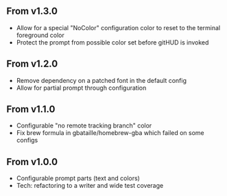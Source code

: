 From v1.3.0
-----------
* Allow for a special "NoColor" configuration color to reset to the terminal
  foreground color
* Protect the prompt from possible color set before gitHUD is invoked

From v1.2.0
-----------
* Remove dependency on a patched font in the default config
* Allow for partial prompt through configuration

From v1.1.0
-----------
* Configurable "no remote tracking branch" color
* Fix brew formula in gbataille/homebrew-gba which failed on some configs

From v1.0.0
-----------
* Configurable prompt parts (text and colors)
* Tech: refactoring to a writer and wide test coverage
